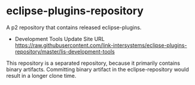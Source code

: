 eclipse-plugins-repository
==========================

A p2 repository that contains released eclipse-plugins.

- Development Tools Update Site URL
  https://raw.githubusercontent.com/link-intersystems/eclipse-plugins-repository/master/lis-development-tools



This repository is a separated repository, because it primarily contains binary artifacts.
Committing binary artifact in the eclipse-repository would result in a longer clone time.

